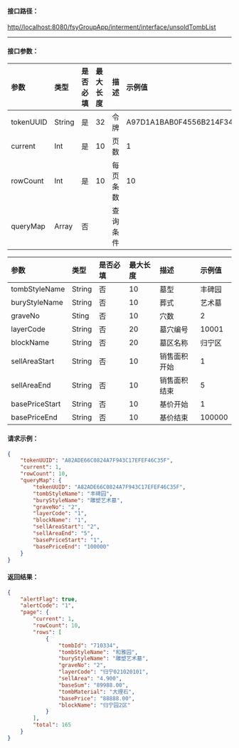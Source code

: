 #### 接口**路径：**

[http//localhost:8080/fsyGroupApp/interment/interface/unsoldTombList](http:8080/fsyGroupApp/common/interface/appIndex)

---

#### 接口参数：

| 参数 | 类型 | 是否必填 | 最大长度 | 描述 | 示例值 |
| :--- | :--- | :--- | :--- | :--- | :--- |
| tokenUUID | String | 是 | 32 | 令牌 | A97D1A1BAB0F4556B214F34B9699F827 |
| current | Int | 是 | 10 | 页数 | 1 |
| rowCount | Int | 是 | 10 | 每页条数 | 10 |
| queryMap | Array | 否 |  | 查询条件 |  |

| 参数 | 类型 | 是否必填 | 最大长度 | 描述 | 示例值 |
| :--- | :--- | :--- | :--- | :--- | :--- |
| tombStyleName | String | 否 | 10 | 墓型 | 丰碑园 |
| buryStyleName | String | 否 | 10 | 葬式 | 艺术墓 |
| graveNo | Sting | 否 | 10 | 穴数 | 2 |
| layerCode | String | 否 | 20 | 墓穴编号 | 10001 |
| blockName | String | 否 | 20 | 墓区名称 | 归宁区 |
| sellAreaStart | String | 否 | 10 | 销售面积开始 | 1 |
| sellAreaEnd | String | 否 | 10 | 销售面积结束 | 5 |
| basePriceStart | String | 否 | 10 | 基价开始 | 1 |
| basePriceEnd | String | 否 | 10 | 基价结束 | 100000 |

#### 请求示例：

```json
{
    "tokenUUID": "A82ADE66C0824A7F943C17EFEF46C35F",
    "current": 1,
    "rowCount": 10,
    "queryMap": {
        "tokenUUID": "A82ADE66C0824A7F943C17EFEF46C35F",
        "tombStyleName": "丰碑园",
        "buryStyleName": "雕塑艺术墓",
        "graveNo": "2",
        "layerCode": "1",
        "blockName": "1",
        "sellAreaStart": "2",
        "sellAreaEnd": "5",
        "basePriceStart": "1",
        "basePriceEnd": "100000"
    }
}
```

#### 返回结果：

```json
{
    "alertFlag": true,                                                 //成功标识
    "alertCode": "1",                                                  //成功编码
    "page": {                                                          //分页数据
        "current": 1,                                                  //当前页
        "rowCount": 10,                                                //每页条数
        "rows": [                                                      //查询数据
            {            
                "tombId": "710334",                                    //墓穴ID
                "tombStyleName": "和雅园",                              //墓型
                "buryStyleName": "雕塑艺术墓",                           //葬式
                "graveNo": "2",                                         //穴数
                "layerCode": "归宁021020101",                           //墓穴编号
                "sellArea": "4.900",                                    //销售面积
                "baseSum": "89988.00",                                  //售价
                "tombMaterial": "大理石",                                //石材料
                "basePrice": "88888.00",                                //基价
                "blockName": "归宁园2区"                                 //墓区名称
            }          
        ],
        "total": 165                                                    //总条数
    }
}
```



